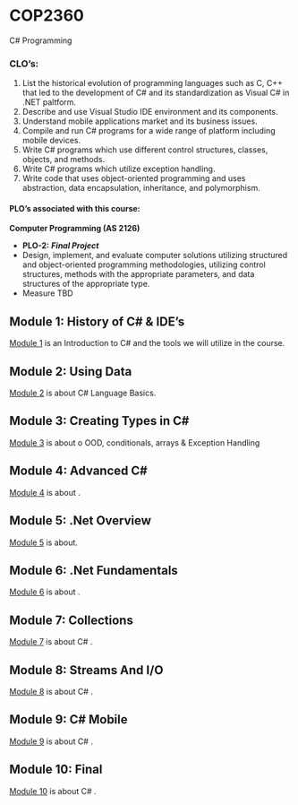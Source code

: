 # COP2360
C# Programming
### CLO’s:
1.	List the historical evolution of programming languages such as C, C++ that led to the development of C# and its standardization as Visual C# in .NET paltform.
2.	Describe and use Visual Studio IDE environment and its components.
3.	Understand mobile applications market and its business issues.
4.	Compile and run C# programs for a wide range of platform including mobile devices.
5.	Write C# programs which use different control structures, classes, objects, and methods.
6.	Write C# programs which utilize exception handling.
7.	Write code that uses object-oriented programming and uses abstraction, data encapsulation, inheritance, and polymorphism.



#### PLO’s associated with this course:
 **Computer Programming (AS 2126)**
 
* **PLO-2:**  ***Final Project***
 * Design, implement, and evaluate computer solutions utilizing structured and object-oriented programming methodologies, utilizing control structures, methods with the appropriate parameters, and data structures of the appropriate type.
 * Measure TBD


## Module 1: History of C# & IDE’s
[Module 1](./Module_1/README.md) is an Introduction to C# and the tools we will utilize in the course.

## Module 2: Using Data
[Module 2](./Module_2/README.md) is about C# Language Basics.

## Module 3: Creating Types in C#
[Module 3](./Module_3/README.md) is about o	OOD, conditionals, arrays & Exception Handling

## Module 4: Advanced C#
[Module 4](./Module_4/README.md) is about .

## Module 5: .Net Overview
[Module 5](./Module_5/README.md) is about.

## Module 6: .Net Fundamentals
[Module 6](./Module_6/README.md) is about .

## Module 7: Collections
[Module 7](./Module_7/README.md) is about C# .

## Module 8: Streams And I/O
[Module 8](./Module_8/README.md) is about C# .

## Module 9: C# Mobile
[Module 9](./Module_9/README.md) is about C# .

## Module 10: Final
[Module 10](./Module_10/README.md) is about C# .
